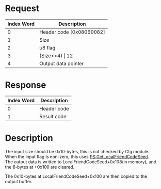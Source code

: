 # Request

| Index Word | Description                |
|------------|----------------------------|
| 0          | Header code \[0x080B0082\] |
| 1          | Size                       |
| 2          | u8 flag                    |
| 3          | (Size\<\<4) \| 12          |
| 4          | Output data pointer        |

# Response

| Index Word | Description |
|------------|-------------|
| 0          | Header code |
| 1          | Result code |

# Description

The input size should be 0x10-bytes, this is not checked by Cfg module.
When the input flag is non-zero, this uses
[PS:GetLocalFriendCodeSeed](Process_Services "wikilink"). The output
data is written to LocalFriendCodeSeed+0x108(in memory), and the 8-bytes
at +0x100 are cleared.

The 0x10-bytes at LocalFriendCodeSeed+0x100 are then copied to the
output buffer.
